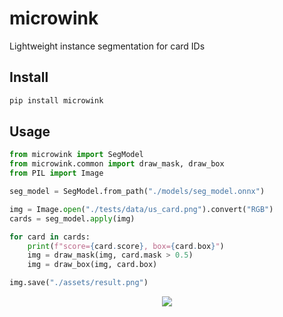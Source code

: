 # microwink
Lightweight instance segmentation for card IDs

## Install
```sh
pip install microwink
```

## Usage
```python
from microwink import SegModel
from microwink.common import draw_mask, draw_box
from PIL import Image

seg_model = SegModel.from_path("./models/seg_model.onnx")

img = Image.open("./tests/data/us_card.png").convert("RGB")
cards = seg_model.apply(img)

for card in cards:
    print(f"score={card.score}, box={card.box}")
    img = draw_mask(img, card.mask > 0.5)
    img = draw_box(img, card.box)

img.save("./assets/result.png")
```

<p align="middle">
  <img src="./assets/result.png">
</p>

